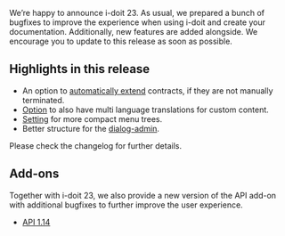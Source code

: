 We’re happy to announce i-doit 23. As usual, we prepared a bunch of bugfixes to improve the experience when using i-doit and create your documentation. Additionally, new features are added alongside. We encourage you to update to this release as soon as possible.

## Highlights in this release

*   An option to [automatically extend](https://kb.i-doit.com/en/use-cases/automated-contract-term-extension.html) contracts, if they are not manually terminated.
*   [Option](https://kb.i-doit.com/en/use-cases/custom-translation.html) to also have multi language translations for custom content.
*   [Setting](https://kb.i-doit.com/en/system-administration/administration/user-settings.html) for more compact menu trees.
*   Better structure for the [dialog-admin](https://kb.i-doit.com/en/basics/dialog-admin.html).

Please check the changelog for further details.

## Add-ons

Together with i-doit 23, we also provide a new version of the API add-on with additional bugfixes to further improve the user experience.

*   [API 1.14](https://kb.i-doit.com/en/i-doit-add-ons/api/index.html)
